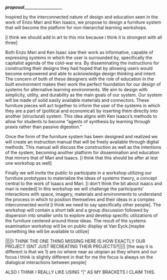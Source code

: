 _______________proposal__________________________________Inspired by the interconnected nature of design and education seen in the work of Enzo Mari and Ken Isaacs, we propose to design a furniture system that will become the platform for non-hierarchal learning workshops. 

[i think we should add in art to this mix because i think it is strongest with all three]

Both Enzo Mari and Ken Isaac saw their work as informative, capable of expressing systems in which the user is surrounded by, specifically the capitalist agenda of the cold-war era. By disseminating the instructions for constructing their designs they had hoped that by allowing users would become empowered and able to acknowledge design thinking and intent. The concern of both of these designers with the role of education in the built environment makes their work the perfect foundation for our design of systems for alternative learning environments. We aim to design with simplicity, utility, and durability as the main goals of our system. Our system will be made of solid easily available materials and connectors. These furniture pieces will act together to inform the user of the systems in which they are a part of (political and economical) by inserting them directly into another (structural) system. This idea aligns with Ken Isaacs’s methods to allow for students to become “agents of synthesis by learning through praxis rather than passive digestion.” 

Once the form of the furniture system has been designed and realized we will create an instruction manual that will be freely available through digital methods. This manual will discuss the construction as well as the intentions of the system, becoming another platform for dissemination and education that mirrors that of Mari and Isaacs. [i think that this should be after at lest one workshop as well]

Finally we will invite the public to participate in a workshop utilizing our furniture prototypes to materialize the ideas of systems theory, a concept central to the work of Isaacs and Mari. [i don't think the bit about isaacs and mari is needed] In this workshop we will challenge the participants’ interactions with space, imagery, materials and environments to understand the process in which to position themselves and their ideas in a complex interconnected world [i think we need to say specifically other people]. The workshop will contain a short talk and a group discussion followed by dispersion into smaller units to explore and develop specific utilizations of the furniture centered around these ideas. The result of the systems examination workshop will be on public display at Van Eyck.[maybe something like will be available to utilize]|||||I THINK THE ONE THING MISSING HERE IS HOW EXACTLY OUR PROJECT ISNT JUST RECREATING THEIR PROJECTS?|||||
[the way it is different is that we 1) are no where near as utopian as they where and our focus i think is slightly different in that for me the focus is always on the dialogical interactions between people]

ALSO I THINK I REALLY LIKE USING “|” AS MY BRACKETS I CLAIM THIS.